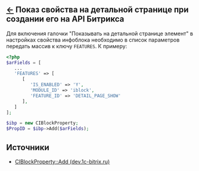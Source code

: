 [&larr;](readme.md "1С-Битрикс") Показ свойства на детальной странице при создании его на API Битрикса
------------------------------------------------------------------------------------------------------

Для включения галочки "Показывать на детальной странице элемент" в настройках свойства инфоблока необходимо в список параметров передать массив к ключу `FEATURES`. К примеру:

```php
<?php
$arFields = [
   ...
   'FEATURES' => [
      [
         'IS_ENABLED' => 'Y',
         'MODULE_ID' => 'iblock',
         'FEATURE_ID' => 'DETAIL_PAGE_SHOW'
      ],
   ]
];

$ibp = new CIBlockProperty;
$PropID = $ibp->Add($arFields);
```

<a name="sources"></a>
## Источники

- [CIBlockProperty::Add (dev.1c-bitrix.ru)](https://dev.1c-bitrix.ru/api_help/iblock/classes/ciblockproperty/add.php)